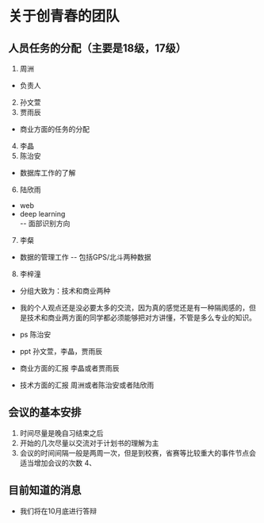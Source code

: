 # 关于创青春的团队

## 人员任务的分配（主要是18级，17级）
1. 周洲
- 负责人
2. 孙文萱
3. 贾雨辰
- 商业方面的任务的分配
4. 李晶
5. 陈治安
- 数据库工作的了解
6. 陆欣雨
- web
- deep learning  
-- 面部识别方向
7. 李粲
- 数据的管理工作
-- 包括GPS/北斗两种数据
8. 李梓潼

- 分组大致为：技术和商业两种
- 我的个人观点还是没必要太多的交流，因为真的感觉还是有一种隔阂感的，但是技术和商业两方面的同学都必须能够把对方讲懂，不管是多么专业的知识。

- ps 陈治安
- ppt 孙文萱，李晶，贾雨辰
- 商业方面的汇报 李晶或者贾雨辰
- 技术方面的汇报 周洲或者陈治安或者陆欣雨


## 会议的基本安排
1. 时间尽量是晚自习结束之后
2. 开始的几次尽量以交流对于计划书的理解为主
3. 会议的时间间隔一般是两周一次，但是到校赛，省赛等比较重大的事件节点会适当增加会议的次数
4、


## 目前知道的消息
- 我们将在10月底进行答辩





